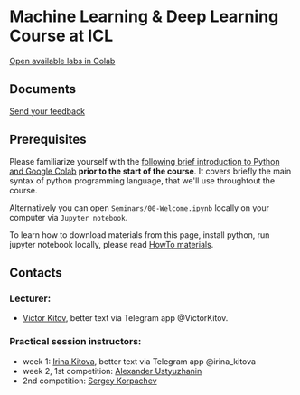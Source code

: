 # Machine Learning & Deep Learning Course at ICL

[Open available labs in Colab](https://colab.research.google.com/github/yandexdataschool/MLatImperial2022)

## Documents
[Send your feedback](https://docs.google.com/document/d/1tBALlnoaxBQLUCEO6bhgVKyiymK7lnzp5DtA3StBOao/edit?usp=sharing)

## Prerequisites
Please familiarize yourself with the [following brief introduction to Python and Google Colab](https://colab.research.google.com/github/yandexdataschool/MLatImperial2022/blob/master/Seminars/00-Welcome.ipynb) **prior to the start of the course**. It covers briefly the main syntax of python programming language, that we'll use throughtout the course.

Alternatively you can open `Seminars/00-Welcome.ipynb` locally on your computer via `Jupyter notebook`.

To learn how to download materials from this page, install python, run jupyter notebook locally, please read [HowTo materials](HowTo.md).

## Contacts

### Lecturer:
 -  [Victor Kitov](mailto:v.v.kitov@yandex.ru), better text via Telegram app @VictorKitov.

### Practical session instructors:
 -  week 1: [Irina Kitova](mailto:eremchuki@gmail.com), better text via Telegram app @irina_kitova
 -  week 2, 1st competition: [Alexander Ustyuzhanin](mailto:alex.ustyuzhanin98@yandex.ru) 
 -  2nd competition: [Sergey Korpachev](mailto:korpachev.ss@phystech.edu)
